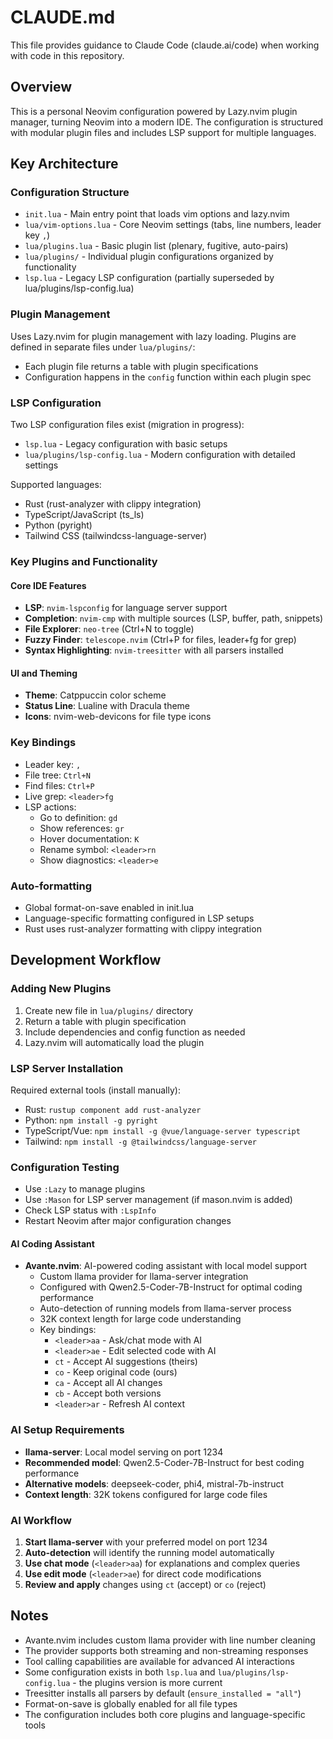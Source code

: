 # CLAUDE.md

This file provides guidance to Claude Code (claude.ai/code) when working with code in this repository.

## Overview

This is a personal Neovim configuration powered by Lazy.nvim plugin manager, turning Neovim into a modern IDE. The configuration is structured with modular plugin files and includes LSP support for multiple languages.

## Key Architecture

### Configuration Structure
- `init.lua` - Main entry point that loads vim options and lazy.nvim
- `lua/vim-options.lua` - Core Neovim settings (tabs, line numbers, leader key `,`)
- `lua/plugins.lua` - Basic plugin list (plenary, fugitive, auto-pairs)
- `lua/plugins/` - Individual plugin configurations organized by functionality
- `lsp.lua` - Legacy LSP configuration (partially superseded by lua/plugins/lsp-config.lua)

### Plugin Management
Uses Lazy.nvim for plugin management with lazy loading. Plugins are defined in separate files under `lua/plugins/`:
- Each plugin file returns a table with plugin specifications
- Configuration happens in the `config` function within each plugin spec

### LSP Configuration
Two LSP configuration files exist (migration in progress):
- `lsp.lua` - Legacy configuration with basic setups
- `lua/plugins/lsp-config.lua` - Modern configuration with detailed settings

Supported languages:
- Rust (rust-analyzer with clippy integration)
- TypeScript/JavaScript (ts_ls)
- Python (pyright)
- Tailwind CSS (tailwindcss-language-server)

### Key Plugins and Functionality

#### Core IDE Features
- **LSP**: `nvim-lspconfig` for language server support
- **Completion**: `nvim-cmp` with multiple sources (LSP, buffer, path, snippets)
- **File Explorer**: `neo-tree` (Ctrl+N to toggle)
- **Fuzzy Finder**: `telescope.nvim` (Ctrl+P for files, leader+fg for grep)
- **Syntax Highlighting**: `nvim-treesitter` with all parsers installed

#### UI and Theming
- **Theme**: Catppuccin color scheme
- **Status Line**: Lualine with Dracula theme
- **Icons**: nvim-web-devicons for file type icons

### Key Bindings
- Leader key: `,`
- File tree: `Ctrl+N`
- Find files: `Ctrl+P`
- Live grep: `<leader>fg`
- LSP actions:
  - Go to definition: `gd`
  - Show references: `gr`
  - Hover documentation: `K`
  - Rename symbol: `<leader>rn`
  - Show diagnostics: `<leader>e`

### Auto-formatting
- Global format-on-save enabled in init.lua
- Language-specific formatting configured in LSP setups
- Rust uses rust-analyzer formatting with clippy integration

## Development Workflow

### Adding New Plugins
1. Create new file in `lua/plugins/` directory
2. Return a table with plugin specification
3. Include dependencies and config function as needed
4. Lazy.nvim will automatically load the plugin

### LSP Server Installation
Required external tools (install manually):
- Rust: `rustup component add rust-analyzer`
- Python: `npm install -g pyright`
- TypeScript/Vue: `npm install -g @vue/language-server typescript`
- Tailwind: `npm install -g @tailwindcss/language-server`

### Configuration Testing
- Use `:Lazy` to manage plugins
- Use `:Mason` for LSP server management (if mason.nvim is added)
- Check LSP status with `:LspInfo`
- Restart Neovim after major configuration changes

#### AI Coding Assistant
- **Avante.nvim**: AI-powered coding assistant with local model support
  - Custom llama provider for llama-server integration
  - Configured with Qwen2.5-Coder-7B-Instruct for optimal coding performance
  - Auto-detection of running models from llama-server process
  - 32K context length for large code understanding
  - Key bindings:
    - `<leader>aa` - Ask/chat mode with AI
    - `<leader>ae` - Edit selected code with AI
    - `ct` - Accept AI suggestions (theirs)
    - `co` - Keep original code (ours)
    - `ca` - Accept all AI changes
    - `cb` - Accept both versions
    - `<leader>ar` - Refresh AI context

### AI Setup Requirements
- **llama-server**: Local model serving on port 1234
- **Recommended model**: Qwen2.5-Coder-7B-Instruct for best coding performance
- **Alternative models**: deepseek-coder, phi4, mistral-7b-instruct
- **Context length**: 32K tokens configured for large code files

### AI Workflow
1. **Start llama-server** with your preferred model on port 1234
2. **Auto-detection** will identify the running model automatically
3. **Use chat mode** (`<leader>aa`) for explanations and complex queries
4. **Use edit mode** (`<leader>ae`) for direct code modifications
5. **Review and apply** changes using `ct` (accept) or `co` (reject)

## Notes
- Avante.nvim includes custom llama provider with line number cleaning
- The provider supports both streaming and non-streaming responses
- Tool calling capabilities are available for advanced AI interactions
- Some configuration exists in both `lsp.lua` and `lua/plugins/lsp-config.lua` - the plugins version is more current
- Treesitter installs all parsers by default (`ensure_installed = "all"`)
- Format-on-save is globally enabled for all file types
- The configuration includes both core plugins and language-specific tools